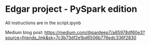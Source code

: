 # Edgar project - PySpark edition

All instructions are in the script.ipynb

Medium blog post: https://medium.com/@pardeep7/a85978df60e3?source=friends_link&sk=7c3b73df2e1bd6506b776edc336f2830
